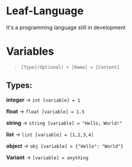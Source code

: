 # Leaf-Language
It's a programming language still in development

# Variables
> ``[Type](Optional) + [Name] = [Content]``

## Types:
**integer** -> ``int [variable] = 1``

**float** -> ``float [variable] = 1.5``

**string** -> ``string [variable] = "Hello, World!"``

**list** -> ``list [variable] = [1,2,3,4]``

**object** -> ``obj [variable] = {"Hello": "World"}``

**Variant** -> ``[variable] = anything``


